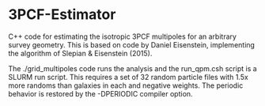 # 3PCF-Estimator

C++ code for estimating the isotropic 3PCF multipoles for an arbitrary survey geometry. This is based on code by Daniel Eisenstein, implementing the algorithm of Slepian & Eisenstein (2015). 

The ./grid_multipoles code runs the analysis and the run_qpm.csh script is a SLURM run script. This requires a set of 32 random particle files with 1.5x more randoms than galaxies in each and negative weights. The periodic behavior is restored by the -DPERIODIC compiler option.
